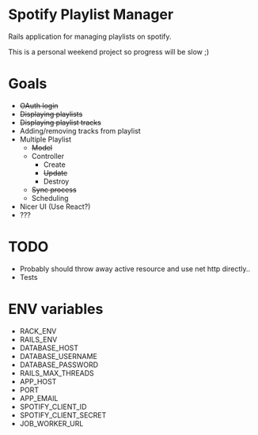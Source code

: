 # Spotify Playlist Manager

Rails application for managing playlists on spotify.

This is a personal weekend project so progress will be slow ;)

# Goals

- ~~OAuth login~~
- ~~Displaying playlists~~
- ~~Displaying playlist tracks~~
- Adding/removing tracks from playlist
- Multiple Playlist
    + ~~Model~~
    + Controller
        * Create
        * ~~Update~~
        * Destroy
    + ~~Sync process~~
    + Scheduling
- Nicer UI (Use React?)
- ???

# TODO

- Probably should throw away active resource and use net http directly..
- Tests

# ENV variables

- RACK_ENV
- RAILS_ENV
- DATABASE_HOST
- DATABASE_USERNAME
- DATABASE_PASSWORD
- RAILS_MAX_THREADS
- APP_HOST
- PORT
- APP_EMAIL
- SPOTIFY_CLIENT_ID
- SPOTIFY_CLIENT_SECRET
- JOB_WORKER_URL
